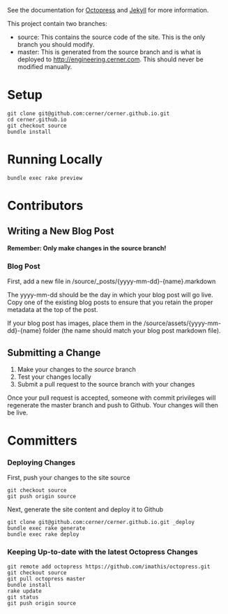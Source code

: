 See the documentation for [Octopress](http://octopress.org/docs/) and [Jekyll](http://jekyllrb.com/docs/home/) for more information.

This project contain two branches:
- source: This contains the source code of the site. This is the only branch you should modify.
- master: This is generated from the source branch and is what is deployed to http://engineering.cerner.com. This should never be modified manually.

# Setup

    git clone git@github.com:cerner/cerner.github.io.git
    cd cerner.github.io
    git checkout source
    bundle install

# Running Locally

    bundle exec rake preview

# Contributors

## Writing a New Blog Post

**Remember: Only make changes in the source branch!**

### Blog Post

First, add a new file in /source/_posts/{yyyy-mm-dd}-{name}.markdown

The yyyy-mm-dd should be the day in which your blog post will go live. Copy one of the existing blog posts to ensure that you retain the proper metadata at the top of the post.

If your blog post has images, place them in the /source/assets/{yyyy-mm-dd}-{name} folder (the name should match your blog post markdown file).

## Submitting a Change

1. Make your changes to the *source* branch
2. Test your changes locally
3. Submit a pull request to the source branch with your changes

Once your pull request is accepted, someone with commit privileges will regenerate the master branch and push to Github. Your changes will then be live.

# Committers

### Deploying Changes

First, push your changes to the site source

    git checkout source
    git push origin source

Next, generate the site content and deploy it to Github

    git clone git@github.com:cerner/cerner.github.io.git _deploy
    bundle exec rake generate
    bundle exec rake deploy

### Keeping Up-to-date with the latest Octopress Changes

    git remote add octopress https://github.com/imathis/octopress.git
    git checkout source
    git pull octopress master
    bundle install
    rake update
    git status
    git push origin source
